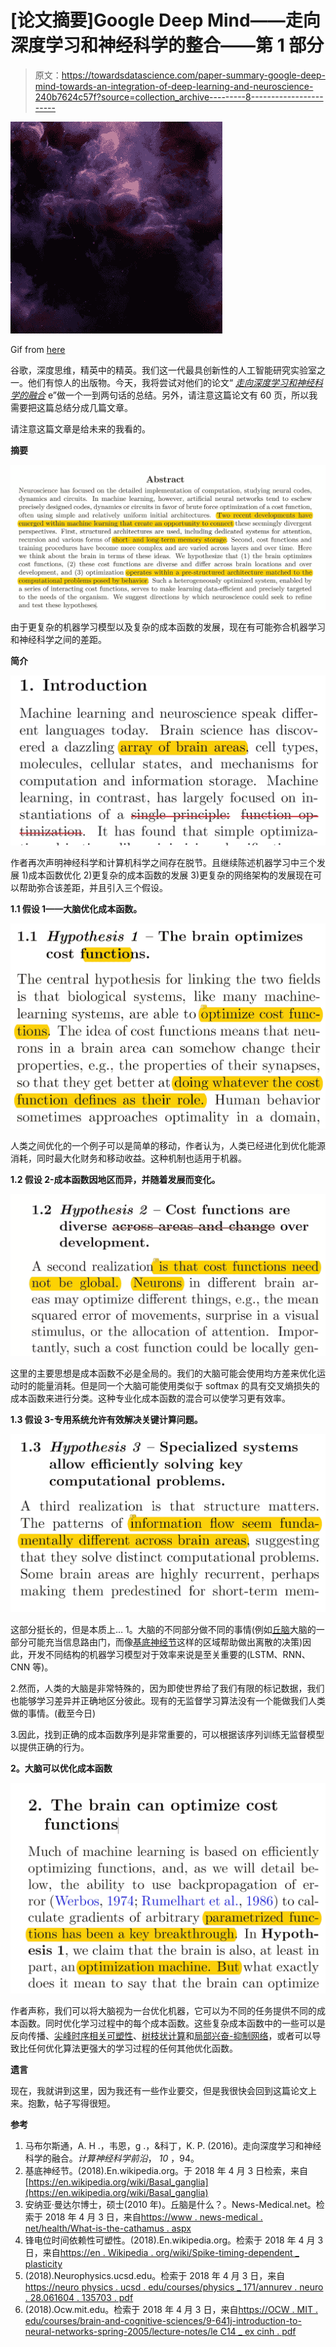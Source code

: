 # [论文摘要]Google Deep Mind——走向深度学习和神经科学的整合——第 1 部分

> 原文：<https://towardsdatascience.com/paper-summary-google-deep-mind-towards-an-integration-of-deep-learning-and-neuroscience-240b7624c57f?source=collection_archive---------8----------------------->

![](img/5ff53d32f11ce9d3db5850a646409bc5.png)

Gif from [here](https://giphy.com/gifs/space-stars-xUA7aW1ddSxtVT5zzi/download)

谷歌，深度思维，精英中的精英。我们这一代最具创新性的人工智能研究实验室之一。他们有惊人的出版物。今天，我将尝试对他们的论文“ [*走向深度学习和神经科学的融合*](https://www.biorxiv.org/content/early/2016/06/13/058545) e”做一个一到两句话的总结。另外，请注意这篇论文有 60 页，所以我需要把这篇总结分成几篇文章。

请注意这篇文章是给未来的我看的。

**摘要**

![](img/9b75f8a208fbc0654e2fe2f28a021a77.png)

由于更复杂的机器学习模型以及复杂的成本函数的发展，现在有可能弥合机器学习和神经科学之间的差距。

**简介**

![](img/0b5fd563b9a116920769898d3ab7c191.png)

作者再次声明神经科学和计算机科学之间存在脱节。且继续陈述机器学习中三个发展 1)成本函数优化 2)更复杂的成本函数的发展 3)更复杂的网络架构的发展现在可以帮助弥合该差距，并且引入三个假设。

**1.1 假设 1——大脑优化成本函数。**

![](img/20c58ebeb07aa987371968b3df662568.png)

人类之间优化的一个例子可以是简单的移动，作者认为，人类已经进化到优化能源消耗，同时最大化财务和移动收益。这种机制也适用于机器。

**1.2 假设 2-成本函数因地区而异，并随着发展而变化。**

![](img/65b6e165de4b33c7e5d86d3f86c9dd74.png)

这里的主要思想是成本函数不必是全局的。我们的大脑可能会使用均方差来优化运动时的能量消耗。但是同一个大脑可能使用类似于 softmax 的具有交叉熵损失的成本函数来进行分类。这种专业化成本函数的混合可以使学习更有效率。

**1.3 假设 3-专用系统允许有效解决关键计算问题。**

![](img/2038d57e275c2b1afbfc5773ab1a83c9.png)

这部分挺长的，但是本质上…
1。大脑的不同部分做不同的事情(例如[丘脑](https://www.news-medical.net/health/What-is-the-Thalamus.aspx)大脑的一部分可能充当信息路由门，而像[基底神经节](https://en.wikipedia.org/wiki/Basal_ganglia)这样的区域帮助做出离散的决策)因此，开发不同结构的机器学习模型对于效率来说是至关重要的(LSTM、RNN、CNN 等)。

2.然而，人类的大脑是非常特殊的，因为即使世界给了我们有限的标记数据，我们也能够学习差异并正确地区分彼此。现有的无监督学习算法没有一个能做我们人类做的事情。(截至今日)

3.因此，找到正确的成本函数序列是非常重要的，可以根据该序列训练无监督模型以提供正确的行为。

**2。大脑可以优化成本函数**

![](img/66602927255264936c024d19c9eaf643.png)

作者声称，我们可以将大脑视为一台优化机器，它可以为不同的任务提供不同的成本函数。同时优化学习过程中的每个成本函数。这些复杂成本函数中的一些可以是反向传播、[尖峰时序相关可塑性](https://en.wikipedia.org/wiki/Spike-timing-dependent_plasticity)、[树枝状计算](https://neurophysics.ucsd.edu/courses/physics_171/annurev.neuro.28.061604.135703.pdf)和[局部兴奋-抑制网络](https://ocw.mit.edu/courses/brain-and-cognitive-sciences/9-641j-introduction-to-neural-networks-spring-2005/lecture-notes/lec14_excinh.pdf)，或者可以导致比任何优化算法更强大的学习过程的任何其他优化函数。

**遗言**

现在，我就讲到这里，因为我还有一些作业要交，但是我很快会回到这篇论文上来。抱歉，帖子写得很短。

**参考**

1.  马布尔斯通，A. H .，韦恩，g .，&科丁，K. P. (2016)。走向深度学习和神经科学的融合。*计算神经科学前沿*， *10* ，94。
2.  基底神经节。(2018).En.wikipedia.org。于 2018 年 4 月 3 日检索，来自[https://en.wikipedia.org/wiki/Basal_ganglia](https://en.wikipedia.org/wiki/Basal_ganglia)
3.  安纳亚·曼达尔博士，硕士(2010 年)。丘脑是什么？。News-Medical.net。检索于 2018 年 4 月 3 日，来自[https://www . news-medical . net/health/What-is-the-cathamus . aspx](https://www.news-medical.net/health/What-is-the-Thalamus.aspx)
4.  锋电位时间依赖性可塑性。(2018).En.wikipedia.org。检索于 2018 年 4 月 3 日，来自[https://en . Wikipedia . org/wiki/Spike-timing-dependent _ plasticity](https://en.wikipedia.org/wiki/Spike-timing-dependent_plasticity)
5.  (2018).Neurophysics.ucsd.edu。检索于 2018 年 4 月 3 日，来自[https://neuro physics . ucsd . edu/courses/physics _ 171/annurev . neuro . 28.061604 . 135703 . pdf](https://neurophysics.ucsd.edu/courses/physics_171/annurev.neuro.28.061604.135703.pdf)
6.  (2018).Ocw.mit.edu。检索于 2018 年 4 月 3 日，来自[https://OCW . MIT . edu/courses/brain-and-cognitive-sciences/9-641j-introduction-to-neural-networks-spring-2005/lecture-notes/le C14 _ ex cinh . pdf](https://ocw.mit.edu/courses/brain-and-cognitive-sciences/9-641j-introduction-to-neural-networks-spring-2005/lecture-notes/lec14_excinh.pdf)